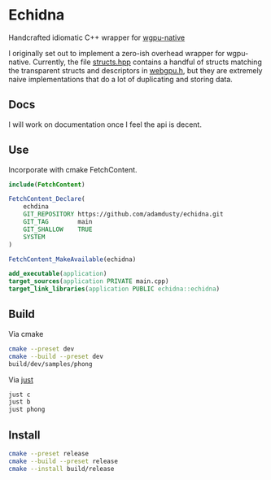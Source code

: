 # Echidna

Handcrafted idiomatic C++ wrapper for [wgpu-native](https://github.com/gfx-rs/wgpu-native)

I originally set out to implement a zero-ish overhead wrapper for wgpu-native. Currently, the file [structs.hpp](include/echidna/structs.hpp) contains a handful of structs matching the transparent structs and descriptors in [webgpu.h](https://github.com/webgpu-native/webgpu-headers/blob/043af6c77e566f707db36759d9c9f161ebb616fd/webgpu.h), but they are extremely naive implementations that do a lot of duplicating and storing data.

## Docs

I will work on documentation once I feel the api is decent.

## Use

Incorporate with cmake FetchContent.

```cmake
include(FetchContent)

FetchContent_Declare(
    echdina
    GIT_REPOSITORY https://github.com/adamdusty/echidna.git
    GIT_TAG        main
    GIT_SHALLOW    TRUE
    SYSTEM
)

FetchContent_MakeAvailable(echidna)

add_executable(application)
target_sources(application PRIVATE main.cpp)
target_link_libraries(application PUBLIC echidna::echidna)
```

## Build

Via cmake

```sh
cmake --preset dev
cmake --build --preset dev
build/dev/samples/phong
```

Via [just](https://github.com/casey/just)

```sh
just c
just b
just phong
```

## Install

```sh
cmake --preset release
cmake --build --preset release
cmake --install build/release
```